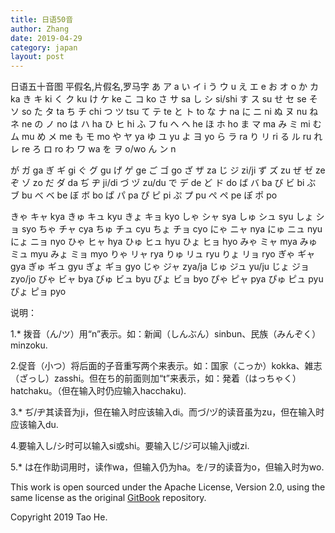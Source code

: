 ```yaml
---
title: 日语50音
author: Zhang
date: 2019-04-29
category: japan
layout: post
---
```

日语五十音图
平假名,片假名,罗马字
あ ア a    い イ i      う ウ u    え エ e     お オ o 
か カ ka   き キ ki     く ク ku    け ケ ke   こ コ ko 
さ サ sa   し シ si/shi  す ス su    せ セ se   そ ソ so 
た タ ta   ち チ chi    つ ツ tsu   て テ te    と ト to 
な ナ na   に ニ ni     ぬ ヌ nu    ね ネ ne    の ノ no 
は ハ ha   ひ ヒ hi     ふ フ fu    へ ヘ he    ほ ホ ho 
ま マ ma   み ミ mi    む ム mu   め メ me   も モ mo 
や ヤ ya    ゆ ユ yu    よ ヨ yo 
ら ラ ra    り リ ri     る  ル ru   れ レ re    ろ ロ ro 
わ ワ wa   を ヲ o/wo 
ん ン n 

が ガ ga ぎ ギ gi ぐ グ gu げ ゲ ge ご ゴ go 
ざ ザ za じ ジ zi/ji ず ズ zu ぜ ゼ ze ぞ ゾ zo 
だ ダ da ぢ ヂ ji/di づ ヅ zu/du で デ de ど ド do 
ば バ ba び ビ bi ぶ ブ bu べ ベ be ぼ ボ bo 
ぱ パ pa ぴ ピ pi ぷ プ pu ぺ ペ pe ぽ ポ po 

きゃ キャ kya きゅ キュ kyu きょ キョ kyo 
しゃ シャ sya しゅ シュ syu しょ ショ syo 
ちゃ チャ cya ちゅ チュ cyu ちょ チョ cyo 
にゃ ニャ nya にゅ ニュ nyu にょ ニョ nyo 
ひゃ ヒャ hya ひゅ ヒュ hyu ひょ ヒョ hyo 
みゃ ミャ mya みゅ ミュ myu みょ ミョ myo 
りゃ リャ rya りゅ リュ ryu りょ リョ ryo 
ぎゃ ギャ gya ぎゅ ギュ gyu ぎょ ギョ gyo 
じゃ ジャ zya/ja じゅ ジュ yu/ju じょ ジョzyo/jo 
びゃ ビャ bya びゅ ビュ byu びょ ビョ byo 
ぴゃ ピャ pya ぴゅ ピュ pyu ぴょ ピョ pyo 


说明：

1.* 拨音（ん/ツ）用“n”表示。如：新闻（しんぶん）sinbun、民族（みんぞく）minzoku. 

2.促音（小つ）将后面的子音重写两个来表示。如：国家（こっか）kokka、雑志（ざっし）zasshi。但在ち的前面则加“t”来表示，如：発着（はっちゃく）hatchaku。（但在输入时仍应输入hacchaku). 

3.* ぢ/ヂ其读音为ji，但在输入时应该输入di。而づ/ヅ的读音虽为zu，但在输入时应该输入du. 

4.要输入し/シ时可以输入si或shi。要输入じ/ジ可以输入ji或zi. 

5.* は在作助词用时，读作wa，但输入仍为ha。を/ヲ的读音为o，但输入时为wo.


This work is open sourced under the Apache License, Version 2.0, using the
same license as the original [GitBook](https://github.com/GitbookIO/gitbook) repository.

Copyright 2019 Tao He.
